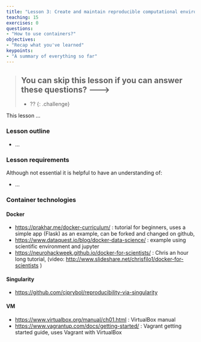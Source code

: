 ```yaml
---
title: "Lesson 3: Create and maintain reproducible computational environments"
teaching: 15
exercises: 0
questions:
- "How to use containers?"
objectives:
- "Recap what you've learned"
keypoints:
- "A summary of everything so far"
---
```


> ## You can skip this lesson if you can answer these questions? --->
>
>  - ??
{: .challenge}

This lesson ...

### Lesson outline

- ... 

### Lesson requirements

Although not essential it is helpful to have an understanding of:
 
- ... 


### Container technologies


#### Docker

- https://prakhar.me/docker-curriculum/ : tutorial for beginners, uses a simple app (Flask) as an example, can be forked and changed on github, 
- https://www.dataquest.io/blog/docker-data-science/ : example using scientific environment and jupyter
- https://neurohackweek.github.io/docker-for-scientists/ : Chris an hour long tutorial, (video: http://www.slideshare.net/chrisfilo1/docker-for-scientists )

#### Singularity

- https://github.com/cjprybol/reproducibility-via-singularity

#### VM

- https://www.virtualbox.org/manual/ch01.html : VirtualBox manual
- https://www.vagrantup.com/docs/getting-started/ : Vagrant getting started guide, uses Vagrant with VirtualBox 
